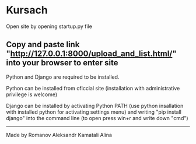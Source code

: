 # Kursach

Open site by opening startup.py file

Copy and paste link "http://127.0.0.1:8000/upload_and_list.html/" into your browser to enter site
---

Python and Django are required to be installed.

Python can be installed from oficcial site (installation with administrative privilege is welcome)

Django can be installed by activating Python PATH (use python insallation with installed python for activating settings menu) and writing
"pip install django"
into the command line (to open press win+r and write down "cmd")

---

Made by
Romanov Aleksandr
Kamatali Alina
